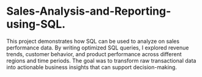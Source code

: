 # Sales-Analysis-and-Reporting-using-SQL.
This project demonstrates how SQL can be used to analyze on sales performance data. By writing optimized SQL queries, I explored revenue trends, customer behavior, and product performance across different regions and time periods. The goal was to transform raw transactional data into actionable business insights that can support decision-making.
